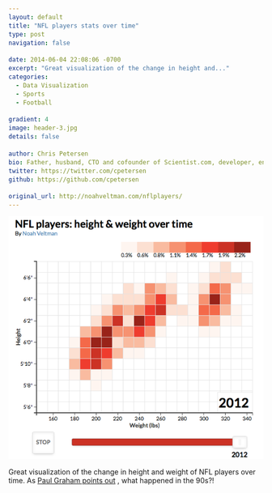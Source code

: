 ```yaml
---
layout: default
title: "NFL players stats over time"
type: post
navigation: false

date: 2014-06-04 22:08:06 -0700
excerpt: "Great visualization of the change in height and..."
categories:
  - Data Visualization
  - Sports
  - Football

gradient: 4
image: header-3.jpg
details: false

author: Chris Petersen
bio: Father, husband, CTO and cofounder of Scientist.com, developer, entrepreneur and technologist.
twitter: https://twitter.com/cpetersen
github: https://github.com/cpetersen

original_url: http://noahveltman.com/nflplayers/
---
```



  [![4d239feaee4087dcf3f1990d86888cc5.png](/assets/import/4d239feaee4087dcf3f1990d86888cc5.png)](http://noahveltman.com/nflplayers/) 

 Great visualization of the change in height and weight of NFL players over time. As  [Paul Graham points out](https://twitter.com/paulg/status/474242374885859328) , what happened in the 90s?!
